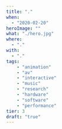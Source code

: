 ```yaml
---
title: "."
when: 
  - "2020-02-20"
heroImage: ""
what: "./hero.jpg"
where:
  - "."
with: 
  - "."
tags: 
    - "animation"
    - "av"
    - "interactive"
    - "music"
    - "research"
    - "hardware"
    - "software"
    - "performance"
tier: 3
draft: "true"
---
```

